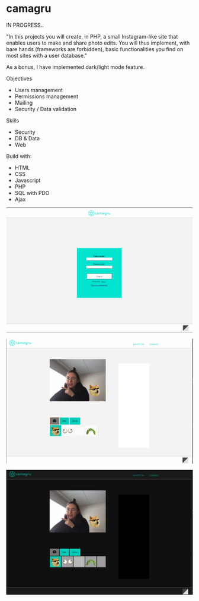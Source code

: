 # camagru

IN PROGRESS..

"In this projects you will create, in PHP, a small Instagram-like site
that enables users to make and share photo edits. You will thus implement, with bare hands (frameworks are forbidden),
basic functionalities you find on most sites with a user database."

As a bonus, I have implemented dark/light mode feature.

Objectives
- Users management
- Permissions management
- Mailing
- Security / Data validation

Skills
- Security
- DB & Data
- Web

Build with:
- HTML
- CSS
- Javascript
- PHP
- SQL with PDO
- Ajax


![login](screenshots/login.png)

![ightmode](screenshots/snaplight.png)

![darkmode](screenshots/snapdark.png)
